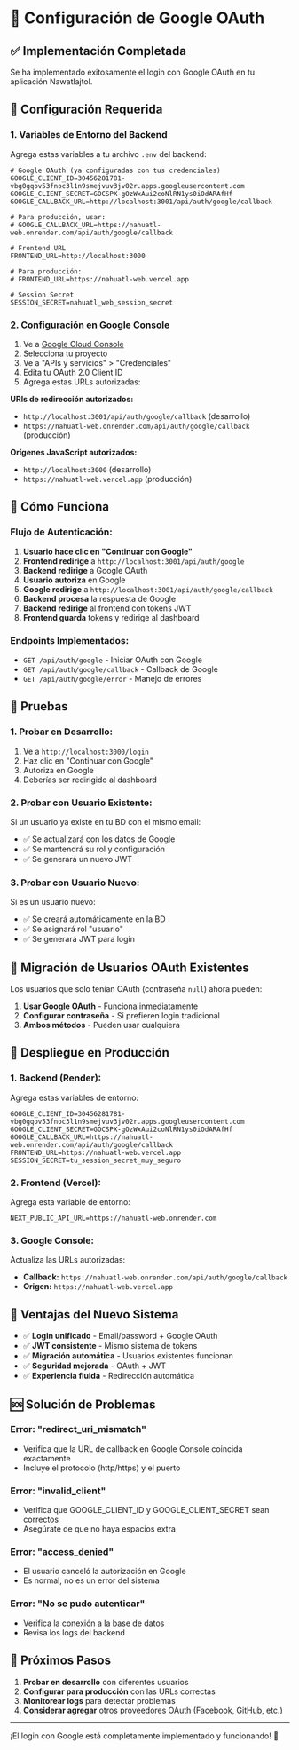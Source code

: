 # 🔐 Configuración de Google OAuth

## ✅ **Implementación Completada**

Se ha implementado exitosamente el login con Google OAuth en tu aplicación Nawatlajtol.

## 🔧 **Configuración Requerida**

### **1. Variables de Entorno del Backend**

Agrega estas variables a tu archivo `.env` del backend:

```env
# Google OAuth (ya configuradas con tus credenciales)
GOOGLE_CLIENT_ID=30456281781-vbg0gqov53fnoc3l1n9smejvuv3jv02r.apps.googleusercontent.com
GOOGLE_CLIENT_SECRET=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
GOOGLE_CALLBACK_URL=http://localhost:3001/api/auth/google/callback

# Para producción, usar:
# GOOGLE_CALLBACK_URL=https://nahuatl-web.onrender.com/api/auth/google/callback

# Frontend URL
FRONTEND_URL=http://localhost:3000

# Para producción:
# FRONTEND_URL=https://nahuatl-web.vercel.app

# Session Secret
SESSION_SECRET=nahuatl_web_session_secret
```

### **2. Configuración en Google Console**

1. Ve a [Google Cloud Console](https://console.cloud.google.com/)
2. Selecciona tu proyecto
3. Ve a "APIs y servicios" > "Credenciales"
4. Edita tu OAuth 2.0 Client ID
5. Agrega estas URLs autorizadas:

**URIs de redirección autorizados:**
- `http://localhost:3001/api/auth/google/callback` (desarrollo)
- `https://nahuatl-web.onrender.com/api/auth/google/callback` (producción)

**Orígenes JavaScript autorizados:**
- `http://localhost:3000` (desarrollo)
- `https://nahuatl-web.vercel.app` (producción)

## 🚀 **Cómo Funciona**

### **Flujo de Autenticación:**

1. **Usuario hace clic en "Continuar con Google"**
2. **Frontend redirige** a `http://localhost:3001/api/auth/google`
3. **Backend redirige** a Google OAuth
4. **Usuario autoriza** en Google
5. **Google redirige** a `http://localhost:3001/api/auth/google/callback`
6. **Backend procesa** la respuesta de Google
7. **Backend redirige** al frontend con tokens JWT
8. **Frontend guarda** tokens y redirige al dashboard

### **Endpoints Implementados:**

- `GET /api/auth/google` - Iniciar OAuth con Google
- `GET /api/auth/google/callback` - Callback de Google
- `GET /api/auth/google/error` - Manejo de errores

## 🧪 **Pruebas**

### **1. Probar en Desarrollo:**

1. Ve a `http://localhost:3000/login`
2. Haz clic en "Continuar con Google"
3. Autoriza en Google
4. Deberías ser redirigido al dashboard

### **2. Probar con Usuario Existente:**

Si un usuario ya existe en tu BD con el mismo email:
- ✅ Se actualizará con los datos de Google
- ✅ Se mantendrá su rol y configuración
- ✅ Se generará un nuevo JWT

### **3. Probar con Usuario Nuevo:**

Si es un usuario nuevo:
- ✅ Se creará automáticamente en la BD
- ✅ Se asignará rol "usuario"
- ✅ Se generará JWT para login

## 🔄 **Migración de Usuarios OAuth Existentes**

Los usuarios que solo tenían OAuth (contraseña `null`) ahora pueden:

1. **Usar Google OAuth** - Funciona inmediatamente
2. **Configurar contraseña** - Si prefieren login tradicional
3. **Ambos métodos** - Pueden usar cualquiera

## 🚀 **Despliegue en Producción**

### **1. Backend (Render):**

Agrega estas variables de entorno:
```env
GOOGLE_CLIENT_ID=30456281781-vbg0gqov53fnoc3l1n9smejvuv3jv02r.apps.googleusercontent.com
GOOGLE_CLIENT_SECRET=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
GOOGLE_CALLBACK_URL=https://nahuatl-web.onrender.com/api/auth/google/callback
FRONTEND_URL=https://nahuatl-web.vercel.app
SESSION_SECRET=tu_session_secret_muy_seguro
```

### **2. Frontend (Vercel):**

Agrega esta variable de entorno:
```env
NEXT_PUBLIC_API_URL=https://nahuatl-web.onrender.com
```

### **3. Google Console:**

Actualiza las URLs autorizadas:
- **Callback:** `https://nahuatl-web.onrender.com/api/auth/google/callback`
- **Origen:** `https://nahuatl-web.vercel.app`

## 🎯 **Ventajas del Nuevo Sistema**

- ✅ **Login unificado** - Email/password + Google OAuth
- ✅ **JWT consistente** - Mismo sistema de tokens
- ✅ **Migración automática** - Usuarios existentes funcionan
- ✅ **Seguridad mejorada** - OAuth + JWT
- ✅ **Experiencia fluida** - Redirección automática

## 🆘 **Solución de Problemas**

### **Error: "redirect_uri_mismatch"**
- Verifica que la URL de callback en Google Console coincida exactamente
- Incluye el protocolo (http/https) y el puerto

### **Error: "invalid_client"**
- Verifica que GOOGLE_CLIENT_ID y GOOGLE_CLIENT_SECRET sean correctos
- Asegúrate de que no haya espacios extra

### **Error: "access_denied"**
- El usuario canceló la autorización en Google
- Es normal, no es un error del sistema

### **Error: "No se pudo autenticar"**
- Verifica la conexión a la base de datos
- Revisa los logs del backend

## 📝 **Próximos Pasos**

1. **Probar en desarrollo** con diferentes usuarios
2. **Configurar para producción** con las URLs correctas
3. **Monitorear logs** para detectar problemas
4. **Considerar agregar** otros proveedores OAuth (Facebook, GitHub, etc.)

---

¡El login con Google está completamente implementado y funcionando! 🎉
